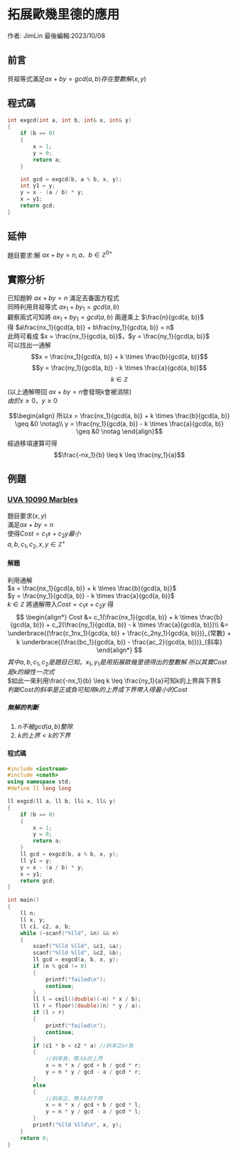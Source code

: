 # 拓展歐幾里德的應用

作者: JimLin 最後編輯:2023/10/08

## 前言

貝祖等式滿足$ax+by=gcd(a, b)存在整數解(x, y)$

## 程式碼

```cpp
int exgcd(int a, int b, int& x, int& y)
{
    if (b == 0)
    {
        x = 1;
        y = 0;
        return a;
    }

    int gcd = exgcd(b, a % b, x, y);
    int y1 = y;
    y = x - (a / b) * y;
    x = y1;
    return gcd;
}
```

## 延伸

題目要求:解 $ax+by=n, a、b \in \mathbb{Z}^{0+}$

## 實際分析

已知題幹 $ax+by=n$ 滿足丟番圖方程式\
同時利用貝祖等式 $ax_1 + by_1 = gcd(a, b)$\
觀察兩式可知將 $ax_1 + by_1 = gcd(a, b)$ 兩邊乘上 $\frac{n}{gcd(a, b)}$\
得 $a\frac{nx_1}{gcd(a, b)} + b\frac{ny_1}{gcd(a, b)} = n$\
此時可看成 $x = \frac{nx_1}{gcd(a, b)}$，$y = \frac{ny_1}{gcd(a, b)}$\
可以找出一通解
$$x = \frac{nx_1}{gcd(a, b)} + k \times \frac{b}{gcd(a, b)}$$
$$y = \frac{ny_1}{gcd(a, b)} - k \times \frac{a}{gcd(a, b)}$$
$$k \in \mathbb{Z}$$
(以上通解帶回 $ax + by = n$會發現$k$會被消除)\
$由於x \geq 0，y \geq 0$

$$\begin{align}
    所以x = \frac{nx_1}{gcd(a, b)} + k \times \frac{b}{gcd(a, b)} \geq &0 \notag\\
    y = \frac{ny_1}{gcd(a, b)} - k \times \frac{a}{gcd(a, b)} \geq &0 \notag
\end{align}$$
經過移項運算可得
$$\frac{-nx_1}{b} \leq k \leq \frac{ny_1}{a}$$

## 例題

### [UVA 10090 Marbles](https://onlinejudge.org/index.php?option=onlinejudge&Itemid=8&page=show_problem&problem=1031)
題目要求$(x, y)$\
滿足$ax + by = n$\
使得$Cost = c_1x + c_2y最小$\
$a,b,c_1,c_2,x,y \in \mathbb{Z}^+$
#### 解題
利用通解\
$x = \frac{nx_1}{gcd(a, b)} + k \times \frac{b}{gcd(a, b)}$\
$y = \frac{ny_1}{gcd(a, b)} - k \times \frac{a}{gcd(a, b)}$\
$k \in \mathbb{Z}$
將通解帶入$Cost = c_1x + c_2y$
得
$$
\begin{align*}
    Cost &= c_1(\frac{nx_1}{gcd(a, b)} + k \times \frac{b}{gcd(a, b)}) + c_2(\frac{ny_1}{gcd(a, b)} - k \times \frac{a}{gcd(a, b)})\\
    &= \underbrace{(\frac{c_1nx_1}{gcd(a, b)} + \frac{c_2ny_1}{gcd(a, b)})}_{常數} + k \underbrace{(\frac{bc_1}{gcd(a, b)} - \frac{ac_2}{gcd(a, b)})}_{斜率}
\end{align*}
$$
$其中a,b,c_1,c_2是題目已知，x_1, y_1是用拓展歐幾里德得出的整數解$
$所以其實Cost是k的線性一次式$\
$如此一來利用\frac{-nx_1}{b} \leq k \leq \frac{ny_1}{a}可知k的上界與下界$\
$判斷Cost的斜率是正或負可知用k的上界或下界帶入得最小的Cost$
##### 無解的判斷
1. $n不被gcd(a, b)整除$
2. $k的上界 < k的下界$
#### 程式碼
```cpp
#include <iostream>
#include <cmath>
using namespace std;
#define ll long long

ll exgcd(ll a, ll b, ll& x, ll& y)
{
    if (b == 0)
    {
        x = 1;
        y = 0;
        return a;
    }
    ll gcd = exgcd(b, a % b, x, y);
    ll y1 = y;
    y = x - (a / b) * y;
    x = y1;
    return gcd;
}

int main()
{
    ll n;
    ll x, y;
    ll c1, c2, a, b;
    while (~scanf("%lld", &n) && n)
    {
        scanf("%lld %lld", &c1, &a);
        scanf("%lld %lld", &c2, &b);
        ll gcd = exgcd(a, b, x, y);
        if (n % gcd != 0)
        {
            printf("failed\n");
            continue;
        }
        ll l = ceil((double)(-n) * x / b);
        ll r = floor((double)(n) * y / a);
        if (l > r)
        {
            printf("failed\n");
            continue;
        }
        if (c1 * b < c2 * a) //斜率正or負
        {
            //斜率負，帶入k的上界
            x = n * x / gcd + b / gcd * r;
            y = n * y / gcd - a / gcd * r;
        }
        else
        {
            //斜率正，帶入k的下界
            x = n * x / gcd + b / gcd * l;
            y = n * y / gcd - a / gcd * l;
        }
        printf("%lld %lld\n", x, y);
    }
    return 0;
}
```